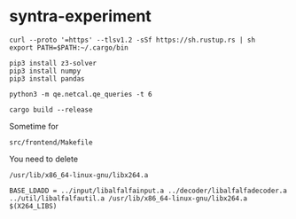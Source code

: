 # syntra-experiment

```
curl --proto '=https' --tlsv1.2 -sSf https://sh.rustup.rs | sh
export PATH=$PATH:~/.cargo/bin
```

```
pip3 install z3-solver
pip3 install numpy
pip3 install pandas
```

```
python3 -m qe.netcal.qe_queries -t 6
```

```
cargo build --release
```

Sometime for 
```
src/frontend/Makefile
```
You need to delete 
```
/usr/lib/x86_64-linux-gnu/libx264.a
```
```
BASE_LDADD = ../input/libalfalfainput.a ../decoder/libalfalfadecoder.a ../util/libalfalfautil.a /usr/lib/x86_64-linux-gnu/libx264.a $(X264_LIBS)
```
